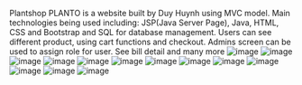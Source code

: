 Plantshop PLANTO is a website built by Duy Huynh using MVC model. 
Main technologies being used including: JSP(Java Server Page), Java, HTML, CSS and Bootstrap and SQL for database management.
Users can see different product, using cart functions and checkout.
Admins screen can be used to assign role for user. See bill detail and many more
![image](https://github.com/duyhuynhnguyentuan/plantshop-PRJ301/assets/124075895/e01c2961-6476-44a2-b391-a45a9df72f7e)
![image](https://github.com/duyhuynhnguyentuan/plantshop-PRJ301/assets/124075895/0348ef3c-9e08-4ab6-aefb-bc6ddbf6c05a)
![image](https://github.com/duyhuynhnguyentuan/plantshop-PRJ301/assets/124075895/56560302-8c2f-4269-9de7-808fa792a0c7)
![image](https://github.com/duyhuynhnguyentuan/plantshop-PRJ301/assets/124075895/a47787d5-0e41-4004-a10a-934528073679)
![image](https://github.com/duyhuynhnguyentuan/plantshop-PRJ301/assets/124075895/a3cd7d87-6c4a-4194-bdaa-cc56c20c73ef)
![image](https://github.com/duyhuynhnguyentuan/plantshop-PRJ301/assets/124075895/2fa5c0fc-30a6-495d-b103-f0b53fd4956e)
![image](https://github.com/duyhuynhnguyentuan/plantshop-PRJ301/assets/124075895/ac392875-005c-4197-993c-a127d1b61ab8)
![image](https://github.com/duyhuynhnguyentuan/plantshop-PRJ301/assets/124075895/d8e1fc55-796f-43cf-ab79-092a3f01a098)
![image](https://github.com/duyhuynhnguyentuan/plantshop-PRJ301/assets/124075895/11e38ba3-be50-4cef-b778-63e90928035a)
![image](https://github.com/duyhuynhnguyentuan/plantshop-PRJ301/assets/124075895/529e1306-fdf1-4983-ab75-31a077d98ce0)
![image](https://github.com/duyhuynhnguyentuan/plantshop-PRJ301/assets/124075895/ef68b28f-2978-4f71-9bbc-e0e5f16e5fff)
![image](https://github.com/duyhuynhnguyentuan/plantshop-PRJ301/assets/124075895/6f70f92e-05dc-4d4c-ad63-9d79b6280eae)
![image](https://github.com/duyhuynhnguyentuan/plantshop-PRJ301/assets/124075895/1d00a163-0c51-4467-89e0-ab7b844ae342)
